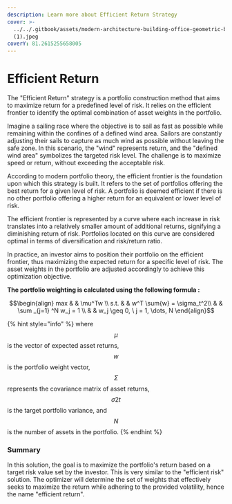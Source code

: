 ```yaml
---
description: Learn more about Efficient Return Strategy
cover: >-
  ../../.gitbook/assets/modern-architecture-building-office-geometric-blue-2560x1440-6640
  (1).jpeg
coverY: 81.2615255658005
---
```


# Efficient Return

The "Efficient Return" strategy is a portfolio construction method that aims to maximize return for a predefined level of risk. It relies on the efficient frontier to identify the optimal combination of asset weights in the portfolio.

Imagine a sailing race where the objective is to sail as fast as possible while remaining within the confines of a defined wind area. Sailors are constantly adjusting their sails to capture as much wind as possible without leaving the safe zone. In this scenario, the "wind" represents return, and the "defined wind area" symbolizes the targeted risk level. The challenge is to maximize speed or return, without exceeding the acceptable risk.

According to modern portfolio theory, the efficient frontier is the foundation upon which this strategy is built. It refers to the set of portfolios offering the best return for a given level of risk. A portfolio is deemed efficient if there is no other portfolio offering a higher return for an equivalent or lower level of risk.

The efficient frontier is represented by a curve where each increase in risk translates into a relatively smaller amount of additional returns, signifying a diminishing return of risk. Portfolios located on this curve are considered optimal in terms of diversification and risk/return ratio.

In practice, an investor aims to position their portfolio on the efficient frontier, thus maximizing the expected return for a specific level of risk. The asset weights in the portfolio are adjusted accordingly to achieve this optimization objective.

**The portfolio weighting is calculated using the following formula :**&#x20;

$$\begin{align}         max  & & \mu^Tw \\         s.t. & & w^T \sum{w} = \sigma_t^2\\              & &  \sum _{j=1} ^N w_j = 1 \\              & & w_j \geq 0, \ j = 1, \dots, N     \end{align}$$

{% hint style="info" %}
where $$μ$$ is the vector of expected asset returns, $$w$$ is the portfolio weight vector, $$Σ$$ represents the covariance matrix of asset returns, $$σ2t​$$ is the target portfolio variance, and $$N$$ is the number of assets in the portfolio.
{% endhint %}

### **Summary**&#x20;

In this solution, the goal is to maximize the portfolio's return based on a target risk value set by the investor. This is very similar to the "efficient risk" solution. The optimizer will determine the set of weights that effectively seeks to maximize the return while adhering to the provided volatility, hence the name "efficient return".

<figure><img src="../../.gitbook/assets/Capture d’écran 2023-11-04 à 16.02.37.png" alt=""><figcaption></figcaption></figure>
